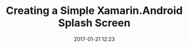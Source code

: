 ---
published: false
layout: post
title: Creating a Simple Xamarin.Android Splash Screen
date: 2017-01-21 12:23
comments: true
tags: [Xamarin, Xamarin.Android, Android]
---